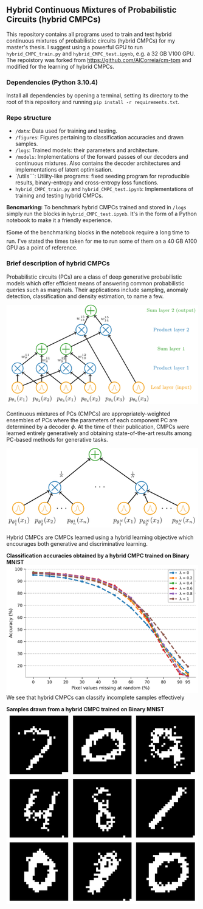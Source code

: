 ## Hybrid Continuous Mixtures of Probabilistic Circuits (hybrid CMPCs)

This repository contains all programs used to train and test hybrid continuous mixtures of probabilistic circuits (hybrid CMPCs) for my master's thesis. I suggest using a powerful GPU to run `hybrid_CMPC_train.py` and `hybrid_CMPC_test.ipynb`, e.g. a 32 GB V100 GPU. The repoistory was forked from https://github.com/AlCorreia/cm-tpm and modified for the learning of hybrid CMPCs.

### Dependencies (Python 3.10.4)

Install all dependencies by opening a terminal, setting its directory to the root of this repository and running `pip install -r requirements.txt`.

### Repo structure
- `/data`: Data used for training and testing.
- `/figures`: Figures pertaining to classification accuracies and drawn samples.
- `/logs`: Trained models: their parameters and architecture.
- `/models`: Implementations of the forward passes of our decoders and continuous mixtures. Also contains the decoder architectures and implementations of latent optimisation.
- `/utils```: Utility-like programs: fixed seeding program for reproducible results, binary-entropy and cross-entropy loss functions.
- `hybrid_CMPC_train.py` and `hybrid_CMPC_test.ipynb`: Implementations of training and testing hybrid CMPCs. 

**Bencmarking:** To benchmark hybrid CMPCs trained and stored in `/logs` simply run the blocks in `hybrid_CMPC_test.ipynb`. It's in the form of a Python notebook to make it a friendly experience.

❗Some of the benchmarking blocks in the notebook require a long time to run. I've stated the times taken for me to run some of them on a 40 GB A100 GPU as a point of reference.

### Brief description of hybrid CMPCs
Probabilistic circuits (PCs) are a class of deep generative probabilistic models which offer efficient means of answering common probabilistic queries such as marginals. Their applications include sampling, anomaly detection, classification and density estimation, to name a few.

![pic_1](figures/pc_example_layered.png)

Continuous mixtures of PCs (CMPCs) are appropriately-weighted ensembles of PCs where the parameters of each component PC are determined by a decoder $\phi$. At the time of their publication, CMPCs were learned entirely generatively and obtaining state-of-the-art results among PC-based methods for generative tasks.

![pic_2](figures/cmpc_ffm.png)

Hybrid CMPCs are CMPCs learned using a hybrid learning objective which encourages both generative and discriminative learning.

**Classification accuracies obtained by a hybrid CMPC trained on Binary MNIST**
![pic_3](figures/accuracies.png)
We see that hybrid CMPCs can classify incomplete samples effectively

**Samples drawn from a hybrid CMPC trained on Binary MNIST**
![pic_3](figures/samples.png)
